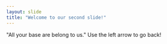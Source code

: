 ```yaml
---
layout: slide
title: "Welcome to our second slide!"
---
```

"All your base are belong to us."
Use the left arrow to go back!
